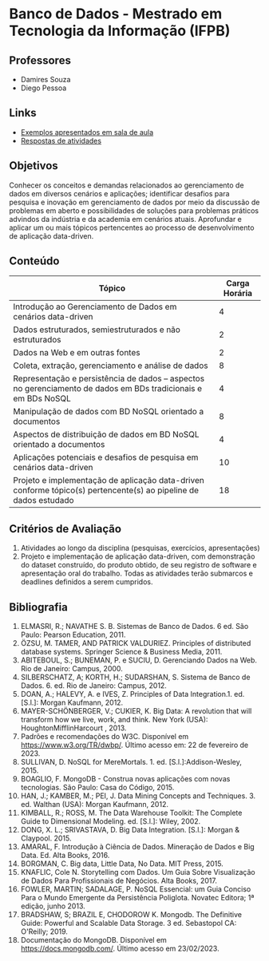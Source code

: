 # Banco de Dados - Mestrado em Tecnologia da Informação (IFPB)

## Professores
* Damires Souza
* Diego Pessoa

## Links
* [Exemplos apresentados em sala de aula](https://github.com/ifpb/MPTI-BD/tree/main/exemplos)
* [Respostas de atividades](https://github.com/ifpb/MPTI-BD/tree/main/atividades)


## Objetivos
Conhecer os conceitos e demandas relacionados ao gerenciamento de dados em diversos cenários e
aplicações; identificar desafios para pesquisa e inovação em gerenciamento de dados por meio da discussão
de problemas em aberto e possibilidades de soluções para problemas práticos advindos da indústria e da
academia em cenários atuais. Aprofundar e aplicar um ou mais tópicos pertencentes ao processo de
desenvolvimento de aplicação data-driven. 

## Conteúdo
| Tópico                                                                                                           | Carga Horária |
|------------------------------------------------------------------------------------------------------------------|---------------|
| Introdução ao Gerenciamento de Dados em cenários data-driven                                                     | 4             |
| Dados estruturados, semiestruturados e não estruturados                                                          | 2             |
| Dados na Web e em outras fontes                                                                                  | 2             |
| Coleta, extração, gerenciamento e análise de dados                                                               | 8             |
| Representação e persistência de dados – aspectos no gerenciamento de dados em BDs tradicionais e em BDs NoSQL    | 4             |
| Manipulação de dados com BD NoSQL orientado a documentos                                                         | 8             |
| Aspectos de distribuição de dados em BD NoSQL orientado a documentos                                             | 4             |
| Aplicações potenciais e desafios de pesquisa em cenários data-driven                                             | 10            |
| Projeto e implementação de aplicação data-driven conforme tópico(s) pertencente(s) ao pipeline de dados estudado | 18            |

## Critérios de Avaliação
1. Atividades ao longo da disciplina (pesquisas, exercícios,
apresentações)
1. Projeto e implementação de aplicação data-driven, com demonstração do dataset
construído, do produto obtido, de seu registro de software e apresentação oral do trabalho. Todas as
atividades terão submarcos e deadlines definidos a serem cumpridos. 

## Bibliografia
1. ELMASRI, R.; NAVATHE S. B. Sistemas de Banco de Dados. 6 ed. São Paulo: Pearson Education, 2011.
2. ÖZSU, M. TAMER, AND PATRICK VALDURIEZ. Principles of distributed database systems. Springer
Science & Business Media, 2011.
3. ABITEBOUL, S.; BUNEMAN, P. e SUCIU, D. Gerenciando Dados na Web. Rio de Janeiro: Campus, 2000.
4. SILBERSCHATZ, A; KORTH, H.; SUDARSHAN, S. Sistema de Banco de Dados. 6. ed. Rio de Janeiro:
Campus, 2012.
5. DOAN, A.; HALEVY, A. e IVES, Z. Principles of Data Integration.1. ed. [S.l.]: Morgan Kaufmann, 2012.
6. MAYER-SCHÖNBERGER, V.; CUKIER, K. Big Data: A revolution that will transform how we live, work,
and think. New York (USA): HoughtonMifflinHarcourt , 2013.
7. Padrões e recomendações do W3C. Disponível em <https://www.w3.org/TR/dwbp/>. Último acesso em: 22 de fevereiro de 2023.
8. SULLIVAN, D. NoSQL for MereMortals. 1. ed. [S.l.]:Addison-Wesley, 2015.
9. BOAGLIO, F. MongoDB - Construa novas aplicações com novas tecnologias. São Paulo: Casa do Código, 2015.
10. HAN, J.; KAMBER, M.; PEI, J. Data Mining Concepts and Techniques. 3. ed. Walthan (USA): Morgan Kaufmann, 2012. 
11. KIMBALL, R.; ROSS, M. The Data Warehouse Toolkit: The Complete Guide to Dimensional Modeling. ed. [S.l.]: Wiley, 2002.
12. DONG, X. L.; SRIVASTAVA, D. Big Data Integration. [S.l.]: Morgan & Claypool. 2015.
13. AMARAL, F. Introdução à Ciência de Dados. Mineração de Dados e Big Data. Ed. Alta Books, 2016.
14. BORGMAN, C. Big data, Little Data, No Data. MIT Press, 2015.
15. KNAFLIC, Cole N. Storytelling com Dados. Um Guia Sobre Visualização de Dados Para Profissionais
de Negócios. Alta Books, 2017.
16. FOWLER, MARTIN; SADALAGE, P. NoSQL Essencial: um Guia Conciso Para o Mundo Emergente da
Persistência Poliglota. Novatec Editora; 1ª edição, junho 2013.
17. BRADSHAW, S; BRAZIL E, CHODOROW K. Mongodb. The Definitive Guide: Powerful and Scalable
Data Storage. 3 ed. Sebastopol CA: O'Reilly; 2019.
18. Documentação do MongoDB. Disponível em https://docs.mongodb.com/. Último acesso em
23/02/2023. 